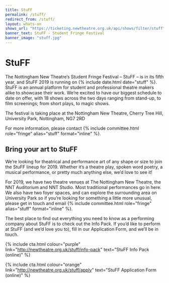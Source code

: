 ```yaml
---
title: StuFF 
permalink: /stuff/
redirect_from: /stuff/
layout: whats-on
shows_url: "https://ticketing.newtheatre.org.uk/api/shows/filter/stuff"
banner_text: StuFF - Student Fringe Festival 
banner_image: "stuff.jpg"
---
```


# StuFF 

The Nottingham New Theatre’s Student Fringe Festival – StuFF – is in its fifth year, and StuFF 2019 is running on {% include date.html date="stuff" %}. StuFF is an annual platform for student and professional theatre makers alike to showcase their work. We’re excited to have our biggest schedule to date on offer, with 18 shows across the two days ranging from stand-up, to film screenings; from short plays, to magic shows.

The festival is taking place at the Nottingham New Theatre, Cherry Tree Hill, University Park, Nottingham, NG7 2RD

For more information, please contact {% include committee.html role="fringe" alias="stuff" format="inline" %}.

## Bring your art to StuFF 

We’re looking for theatrical and performance art of any shape or size to join the StuFF lineup for 2019. Whether it’s a theatre play, spoken word poetry, a musical performance, or pretty much anything else, we’d love to see it!

For 2019, we have two theatre venues at The Nottingham New Theatre, the NNT Auditorium and NNT Studio. Most traditional performances go in here. We also have two foyer spaces, and can explore the surrounding area on University Park so if you’re looking for something a little more unusual, please get in touch and email {% include committee.html role="fringe" alias="stuff" format="inline" %}.

The best place to find out everything you need to know as a performing company about StuFF is to check out the Info Pack. If you’d like to perform at StuFF (and we’d love you to), fill in our Application Form, and we’ll be in touch.


<div class="row stuff-buttons">
  <div class="col-md">

{% include cta.html colour="purple" link="http://newtheatre.org.uk/stuff/info-pack" text="StuFF Info Pack (online)" %} 

  </div>
  <div class="col-md">

{% include cta.html colour="orange" link="http://newtheatre.org.uk/stuff/apply" text="StuFF Application Form (online)" %}

  </div>
</div>